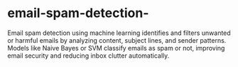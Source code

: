 # email-spam-detection-
Email spam detection using machine learning identifies and filters unwanted or harmful emails by analyzing content, subject lines, and sender patterns. Models like Naive Bayes or SVM classify emails as spam or not, improving email security and reducing inbox clutter automatically.
